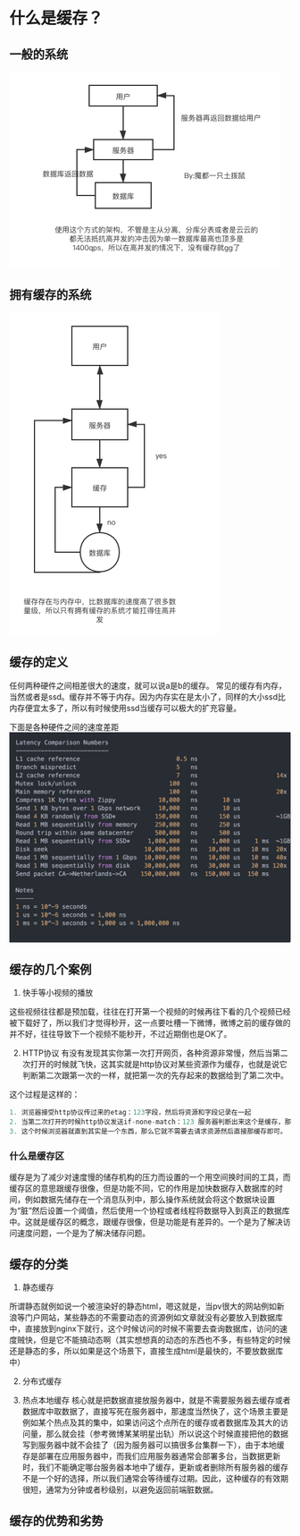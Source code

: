 # 什么是缓存？
## 一般的系统

![p](./4.1.png)
## 拥有缓存的系统
![p](./4.2.png)
## 缓存的定义
任何两种硬件之间相差很大的速度，就可以说a是b的缓存。
常见的缓存有内存，当然或者是ssd。缓存并不等于内存。因为内存实在是太小了，同样的大小ssd比内存便宜太多了，所以有时候使用ssd当缓存可以极大的扩充容量。

下面是各种硬件之间的速度差距
![p](./4.3.jpeg)
## 缓存的几个案例
1. 快手等小视频的播放

这些视频往往都是预加载，往往在打开第一个视频的时候再往下看的几个视频已经被下载好了，所以我们才觉得秒开，这一点要吐槽一下微博，微博之前的缓存做的并不好，往往导致下一个视频不能秒开，不过近期倒也是OK了。

2. HTTP协议
有没有发现其实你第一次打开网页，各种资源非常慢，然后当第二次打开的时候就飞快，这其实就是http协议对某些资源作为缓存，也就是说它判断第二次跟第一次的一样，就把第一次的先存起来的数据给到了第二次中。

这个过程是这样的：
```go
1. 浏览器接受http协议传过来的etag：123字段，然后将资源和字段记录在一起
2. 当第二次打开的时候http协议发送if-none-match：123 服务器判断出来这个是缓存，那么服务器就直接返回304的状态码。
3. 这个时候浏览器就直到其实是一个东西，那么它就不需要去请求资源然后直接那缓存即可。
```
### 什么是缓存区

缓存是为了减少对速度慢的储存机构的压力而设置的一个用空间换时间的工具，而缓存区的意思跟缓存很像，但是功能不同，它的作用是加快数据存入数据库的时间，例如数据先储存在一个消息队列中，那么操作系统就会将这个数据块设置为“脏”然后设置一个阈值，然后使用一个协程或者线程将数据导入到真正的数据库中。这就是缓存区的概念，跟缓存很像，但是功能是有差异的。一个是为了解决访问速度问题，一个是为了解决储存问题。
## 缓存的分类
1. 静态缓存

所谓静态就例如说一个被渲染好的静态html，嗯这就是，当pv很大的网站例如新浪等门户网站，某些静态的不需要动态的资源例如文章就没有必要放入到数据库中，直接放到nginx下就行，这个时候访问的时候不需要去查询数据库，访问的速度贼快，但是它不能搞动态啊（其实想想真的动态的东西也不多，有些特定的时候还是静态的多，所以如果是这个场景下，直接生成html是最快的，不要放数据库中）

2. 分布式缓存

3. 热点本地缓存
核心就是把数据直接放服务器中，就是不需要服务器去缓存或者数据库中取数据了，直接写死在服务器中，那速度当然快了，这个场景主要是例如某个热点及其的集中，如果访问这个点所在的缓存或者数据库及其大的访问量，那么就会挂（参考微博某某明星出轨）所以说这个时候直接把他的数据写到服务器中就不会挂了（因为服务器可以搞很多台集群一下），由于本地缓存是部署在应用服务器中，而我们应用服务器通常会部署多台，当数据更新时，我们不能确定哪台服务器本地中了缓存，更新或者删除所有服务器的缓存不是一个好的选择，所以我们通常会等待缓存过期。因此，这种缓存的有效期很短，通常为分钟或者秒级别，以避免返回前端脏数据。
## 缓存的优势和劣势
